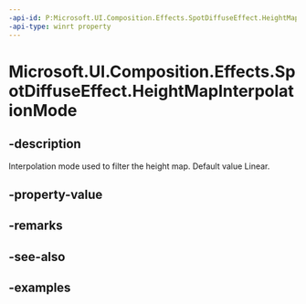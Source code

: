 ```yaml
---
-api-id: P:Microsoft.UI.Composition.Effects.SpotDiffuseEffect.HeightMapInterpolationMode
-api-type: winrt property
---
```


<!-- Property syntax.
public CanvasImageInterpolation HeightMapInterpolationMode { get;  set; }
-->

# Microsoft.UI.Composition.Effects.SpotDiffuseEffect.HeightMapInterpolationMode

## -description
Interpolation mode used to filter the height map. Default value Linear.

## -property-value

## -remarks

## -see-also

## -examples

